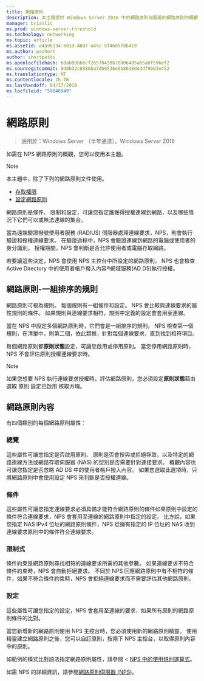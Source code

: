 ```yaml
---
title: 網路原則
description: 本主題提供 Windows Server 2016 中的網路原則伺服器的網路原則的概觀，並包含 NPS 的其他指導連結。
manager: brianlic
ms.prod: windows-server-threshold
ms.technology: networking
ms.topic: article
ms.assetid: e4a9b134-6d1d-40d7-a49c-5f46d5fdb419
ms.author: pashort
author: shortpatti
ms.openlocfilehash: 60ab80bb6cf26578430b76806405a65a0f596ef2
ms.sourcegitcommit: 0d0b32c8986ba7db9536e0b8648d4ddf9b03e452
ms.translationtype: MT
ms.contentlocale: zh-TW
ms.lasthandoff: 04/17/2019
ms.locfileid: "59848949"
---
```

# <a name="network-policies"></a>網路原則

>適用於：Windows Server （半年通道），Windows Server 2016

如需在 NPS 網路原則的概觀，您可以使用本主題。

>[!NOTE]
>本主題中，除了下列的網路原則文件使用。
> - [存取權限](nps-np-access.md)
> - [設定網路原則](nps-np-configure.md)

網路原則是條件、 限制和設定，可讓您指定誰獲得授權連線到網路，以及哪些情況下它們可以或無法連線的集合。

當為遠端驗證撥號使用者服務 (RADIUS) 伺服器處理連線要求，NPS，則會執行驗證和授權連線要求。 在驗證過程中，NPS 會驗證連線到網路的電腦或使用者的身分識別。 授權期間，NPS 會判斷是否允許使用者或電腦存取網路。

若要讓這些決定，NPS 會使用 NPS 主控台中所設定的網路原則。 NPS 也會檢查 Active Directory 中的使用者帳戶撥入內容&reg;網域服務\(AD DS\)執行授權。

## <a name="network-policies---an-ordered-set-of-rules"></a>網路原則-一組排序的規則

網路原則可視為規則。 每個規則有一組條件和設定。 NPS 會比較與連線要求的屬性規則的條件。 如果規則與連線要求相符，規則中定義的設定會套用至連線。

當在 NPS 中設定多個網路原則時，它們會是一組排序的規則。 NPS 檢查第一個規則，在清單中，則第二個，依此類推，針對每個連線要求，直到找到相符項目。

每個網路原則都**原則狀態**設定，可讓您啟用或停用原則。 當您停用網路原則時，NPS 不會評估原則授權連線要求時。

>[!NOTE]
>如果您想要 NPS 執行連線要求授權時，評估網路原則，您必須設定**原則狀態**藉由選取 原則 設定已啟用 核取方塊。

## <a name="network-policy-properties"></a>網路原則內容

有四個類別的每個網路原則屬性：

### <a name="overview"></a>總覽

 這些屬性可讓您指定是否啟用原則、 原則是否會授與或拒絕存取，以及特定的網路連線方法或網路存取伺服器 (NAS) 的型別是否需要針對連接要求。 概觀內容也可讓您指定是否忽略 AD DS 中的使用者帳戶撥入內容。 如果您選取此選項時，只將網路原則中會使用設定 NPS 來判斷是否授權連線。


### <a name="conditions"></a>條件

 這些屬性可讓您指定連線要求必須具備才能符合網路原則的條件如果原則中設定的條件符合連線要求，NPS 會套用至連線的網路原則中指定的設定。 比方說，如果您指定 NAS IPv4 位址的網路原則條件，NPS 從擁有指定的 IP 位址的 NAS 收到連線要求原則中的條件符合連線要求。 


### <a name="constraints"></a>限制式

 條件約束是網路原則尋找相符的連線要求所需的其他參數。 如果連線要求不符合條件約束時，NPS 會自動拒絕要求。 不同於 NPS 回應網路原則中有不相符的條件，如果不符合條件約束時，NPS 會拒絕連線要求而不需要評估其他網路原則。

### <a name="settings"></a>設定

 這些屬性可讓您指定的設定，NPS 會套用至連線的要求，如果所有原則的網路原則條件的比對。

當您新增新的網路原則使用 NPS 主控台時，您必須使用新的網路原則精靈。 使用精靈建立網路原則之後，您可以自訂原則，按兩下 NPS 主控台，以取得原則內容中的原則。

如範例的模式比對語法指定網路原則屬性，請參閱 < [NPS 中的使用規則運算式](nps-crp-reg-expressions.md)。

如需 NPS 的詳細資訊，請參閱[網路原則伺服器 (NPS)](nps-top.md)。
